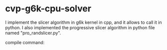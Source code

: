 # cvp-g6k-cpu-solver


I implement the slicer algorithm in g6k kernel in cpp, and it allows to call it in python. I also implemented the progressive slicer algorithm in python file named "pro_randslicer.py". 



compile command:
